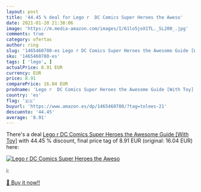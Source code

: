 ```yaml
---
layout: post
title: '44.45 % deal for Lego r  DC Comics Super Heroes the Aweso'
date: 2021-01-20 21:38:06
image: 'https://m.media-amazon.com/images/I/61lo5joX1TL._SL200_.jpg'
comments: true
category: ofertas
author: ring
slug: '1465460780-es Lego r DC Comics Super Heroes the Awesome Guide [With Toy]'
sku: '1465460780-es'
tags: [ 'lego', ]
actualPrice: 8.91 EUR
currency: EUR
price: 8.91
comparePrice: 16.04 EUR
prodname: 'Lego r  DC Comics Super Heroes the Awesome Guide [With Toy]'
country: 'es'
flag: '🇪🇸'
buyurl: 'https://www.amazon.es/dp/1465460780/?tag=tolees-21'
descuento: '44.45'
average: '8.91'
---
```


There's a deal [Lego r  DC Comics Super Heroes the Awesome Guide [With Toy]](https://www.amazon.es/dp/1465460780/?tag=tolees-21)  with  44.45 % discount, final price tag of  8.91 EUR (original: 16.04 EUR) here:

[![Lego r  DC Comics Super Heroes the Aweso](https://m.media-amazon.com/images/I/61lo5joX1TL._SL200_.jpg)](https://www.amazon.es/dp/1465460780/?tag=tolees-21)

ℹ️:


[🛒 Buy it now!!](https://www.amazon.es/dp/1465460780/?tag=tolees-21)
